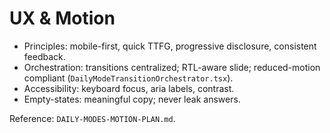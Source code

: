 # UX & Motion

- Principles: mobile-first, quick TTFG, progressive disclosure, consistent feedback.
- Orchestration: transitions centralized; RTL-aware slide; reduced-motion compliant (`DailyModeTransitionOrchestrator.tsx`).
- Accessibility: keyboard focus, aria labels, contrast.
- Empty-states: meaningful copy; never leak answers.

Reference: `DAILY-MODES-MOTION-PLAN.md`.
